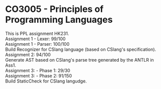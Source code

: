 # CO3005 - Principles of Programming Languages
This is PPL assignment HK231.\
Assignment 1 - Lexer: 99/100\
Assignment 1 - Parser: 100/100\
Build Recognizer for CSlang language (based on CSlang's specification).\
Assignment 2: 94/100\
Generate AST based on CSlang's parse tree generated by the ANTLR in Ass1.\
Assignment 3: - Phase 1: 29/30\
Assignment 3: - Phase 2: 91/150\
Build StaticCheck for CSlang langudge.
